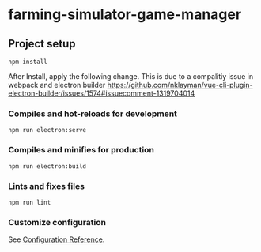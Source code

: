 # farming-simulator-game-manager

## Project setup
```
npm install
```

After Install, apply the following change.  This is due to a compalitiy issue in webpack and electron builder
https://github.com/nklayman/vue-cli-plugin-electron-builder/issues/1574#issuecomment-1319704014

### Compiles and hot-reloads for development
```
npm run electron:serve
```

### Compiles and minifies for production
```
npm run electron:build
```

### Lints and fixes files
```
npm run lint
```

### Customize configuration
See [Configuration Reference](https://cli.vuejs.org/config/).
